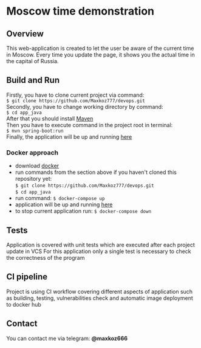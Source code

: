 # Moscow time demonstration

## Overview

This web-application is created to let the user be aware of the current time in Moscow. Every time you update the page, it shows you the actual time in the capital of Russia.

## Build and Run

Firstly, you have to clone current project via command:  
`$ git clone https://github.com/Maxkoz777/devops.git`  
Secondly, you have to change working directory by command:  
`$ cd app_java`  
After that you should install [Maven](https://maven.apache.org/install.html)  
Then you have to execute command in the project root in terminal:  
`$ mvn spring-boot:run`  
Finally, the application will be up and running [here](http://127.0.0.1:8080)

### Docker approach

* download [docker](https://www.docker.com)
* run commands from the section above if you haven't cloned this repository yet:  
  `$ git clone https://github.com/Maxkoz777/devops.git`  
  `$ cd app_java`
* run command:
  `$ docker-compose up`
* application will be up and running [here](http://127.0.0.1:8080)
* to stop current application run:
  `$ docker-compose down`

## Tests

Application is covered with unit tests which are executed after each project update in VCS
For this application only a single test is necessary to check the correctness of the program

## CI pipeline

Project is using CI workflow covering different aspects of application such as 
building, testing, vulnerabilities check and automatic image deployment to docker hub

## Contact

You can contact me via telegram: **@maxkoz666**
